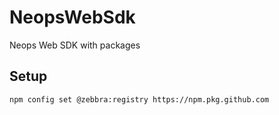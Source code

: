 # NeopsWebSdk

Neops Web SDK with packages

## Setup

```shell
npm config set @zebbra:registry https://npm.pkg.github.com
```
